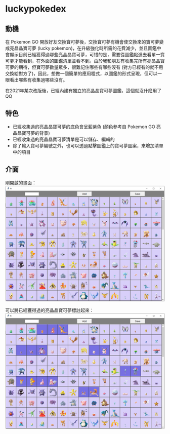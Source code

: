 # luckypokedex

## 動機

在 Pokemon GO 開放好友交換寶可夢後，交換寶可夢有機會使交換來的寶可夢變成亮晶晶寶可夢 (lucky pokemon)，在升級強化時所需的花費減少，並且圖鑑中會顯示目前已經獲得過哪些亮晶晶寶可夢，可惜的是，需要從圖鑑點進去看單一寶可夢才能看到，在外面的圖鑑清單並看不到。由於我和朋友有收集完所有亮晶晶寶可夢的期待，但寶可夢數量眾多，很難記住哪些有哪些沒有 (對方已經有的就不用交換給對方了)，因此，想做一個簡單的應用程式，以圖鑑的形式呈現，但可以一眼看出哪些有收集過哪些沒有。

在2021年某次改版後，已經內建有獨立的亮晶晶寶可夢圖鑑，這個就沒什麼用了QQ

## 特色
- 已經收集過的亮晶晶寶可夢的底色會呈藍紫色 (顏色參考自 Pokemon GO 亮晶晶寶可夢的背景)
- 已經收集過的亮晶晶寶可夢清單是可以儲存、編輯的
- 除了輸入寶可夢編號之外，也可以透過點擊圖鑑上的寶可夢圖案，來增加清單中的項目


## 介面
剛開啟的畫面：
![](https://github.com/CK642509/luckypokedex/blob/main/images/pokedex.PNG)

可以將已經獲得過的亮晶晶寶可夢標註起來：
![](https://github.com/CK642509/luckypokedex/blob/main/images/pokedex_2.PNG)

